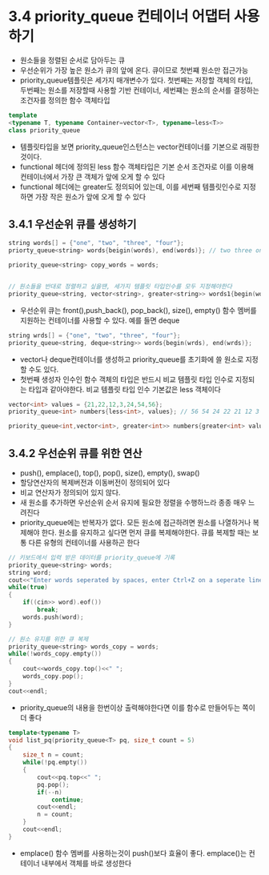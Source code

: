 # 3.4 priority_queue<T> 컨테이너 어댑터 사용하기
- 원소들을 정렬된 순서로 담아두는 큐
- 우선순위가 가장 높은 원소가 큐의 앞에 온다. 큐이므로 첫번쨰 원소만 접근가능
- priority_queue템플릿은 세가지 매개변수가 있다. 첫번째는 저장할 객체의 타입, 두번째는 원소를 저장할때 사용할 기반 컨테이너, 세번쨰는 원소의 순서를 결정하는 조건자를 정의한 함수 객체타입
```C++
template
<typename T, typename Container=vector<T>, typename=less<T>>
class priority_queue
```
- 템플릿타입을 보면 priority_queue인스턴스는 vector컨테이너를 기본으로 래핑한것이다. 
- functional 헤더에 정의된 less<T> 함수 객체타입은 기본 순서 조건자로 이를 이용해 컨테이너에서 가장 큰 객체가 앞에 오게 할 수 있다
- functional 헤더에는 greater<T>도 정의되어 있는데, 이를 세번째 템플릿인수로 지정하면 가장 작은 원소가 앞에 오게 할 수 있다

## 3.4.1 우선순위 큐를 생성하기
```C++
string words[] = {"one", "two", "three", "four"};
priorty_queue<string> words{beigin(words), end(words)}; // two three one four

priority_queue<string> copy_words = words;


// 원소들을 반대로 정렬하고 싶을땐, 세가지 템플릿 타입인수를 모두 지정해야한다
priority_queue<string, vector<string>, greater<string>> words1{begin(words), end(words)};
```
- 우선순위 큐는 front(),push_back(), pop_back(), size(), empty() 함수 멤버를 지원하는 컨테이너를 사용할 수 있다. 예를 들면 deque
```C++
string wrds[] = {"one", "two", "three", "four"};
priority_queue<string, deque<string>> words{begin(wrds), end(wrds)};
```
- vector나 deque컨테이너를 생성하고 priority_queue를 초기화에 쓸 원소로 지정할 수도 있다.
- 첫번째 생성자 인수인 함수 객체의 타입은 반드시 비교 템플릿 타입 인수로 지정되는 타입과 같아야한다. 비교 템플릿 타입 인수 기본값은 less<T> 객체이다
```C++
vector<int> values = {21,22,12,3,24,54,56};
priority_queue<int> numbers{less<int>, values}; // 56 54 24 22 21 12 3

priority_queue<int,vector<int>, greater<int>> numbers{greater<int> values};
```

## 3.4.2 우선순위 큐를 위한 연산
- push(), emplace(), top(), pop(), size(), empty(), swap()
- 할당연산자의 복제버전과 이동버전이 정의되어 있다
- 비교 연산자가 정의되어 있지 않다.
- 새 원소를 추가하면 우선순위 순서 유지에 필요한 정렬을 수행하느라 종종 매우 느려진다
- priority_queue에는 반복자가 없다. 모든 원소에 접근하려면 원소를 나열하거나 복제해야 한다. 원소를 유지하고 싶다면 먼저 큐를 복제해야한다. 큐를 복제할 때는 보통 다른 유형의 컨테이너를 사용하곤 한다


```C++
// 키보드에서 입력 받은 데이터를 priority_queue에 기록
priority_queue<string> words;
string word;
cout<<"Enter words seperated by spaces, enter Ctrl+Z on a seperate line to end:\n";
while(true)
{
    if((cin>> word).eof())
        break;
    words.push(word);
}

// 원소 유지를 위한 큐 복제
priority_queue<string> words_copy = words;
while(!words_copy.empty())
{
    cout<<words_copy.top()<<" ";
    words_copy.pop();
}
cout<<endl;
```
- priority_queue의 내용을 한번이상 출력해야한다면 이를 함수로 만들어두는 쪽이 더 좋다
```C++
template<typename T>
void list_pq(priority_queue<T> pq, size_t count = 5)
{
    size_t n = count;
    while(!pq.empty())
    {
        cout<<pq.top<<" ";
        pq.pop();
        if(--n)
            continue;
        cout<<endl;
        n = count;
    }
    cout<<endl;
}
```
- emplace() 함수 멤버를 사용하는것이 push()보다 효율이 좋다. emplace()는 컨테이너 내부에서 객체를 바로 생성한다

